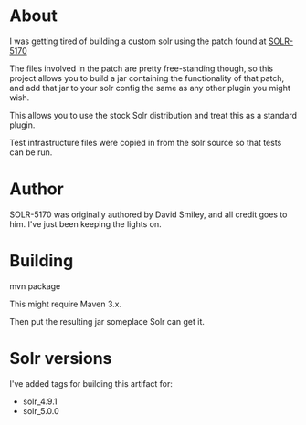 
About
==========

I was getting tired of building a custom solr using the patch found at [SOLR-5170](https://issues.apache.org/jira/browse/SOLR-5170)

The files involved in the patch are pretty free-standing though, so this project allows you to build a jar containing the
functionality of that patch, and add that jar to your solr config the same as any other plugin you might wish.

This allows you to use the stock Solr distribution and treat this as a standard plugin.

Test infrastructure files were copied in from the solr source so that tests can be run.

Author
==========

SOLR-5170 was originally authored by David Smiley, and all credit goes to him. 
I've just been keeping the lights on. 


Building
==========

   mvn package
   
This might require Maven 3.x. 

Then put the resulting jar someplace Solr can get it.   
    
Solr versions
=============
    
I've added tags for building this artifact for:
 
  * solr_4.9.1
  * solr_5.0.0
  
  